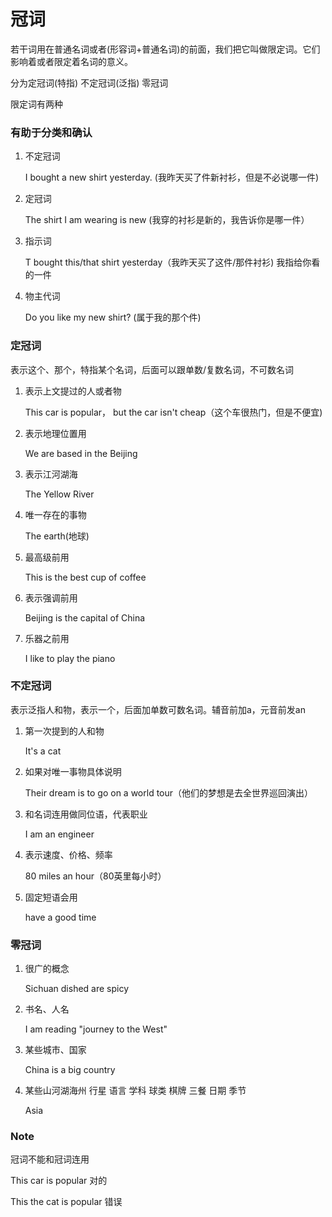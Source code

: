 # 冠词

若干词用在普通名词或者(形容词+普通名词)的前面，我们把它叫做限定词。它们影响着或者限定着名词的意义。

分为定冠词(特指)  不定冠词(泛指)  零冠词

限定词有两种

### 有助于分类和确认

1. 不定冠词

   I bought a new shirt yesterday. (我昨天买了件新衬衫，但是不必说哪一件)

2. 定冠词

   The shirt I am wearing is new (我穿的衬衫是新的，我告诉你是哪一件）

3. 指示词

   T bought this/that shirt yesterday（我昨天买了这件/那件衬衫) 我指给你看的一件

4. 物主代词

   Do you like my new shirt? (属于我的那个件)

### 定冠词

表示这个、那个，特指某个名词，后面可以跟单数/复数名词，不可数名词

1. 表示上文提过的人或者物

   This car is popular， but the car isn't cheap（这个车很热门，但是不便宜)

2. 表示地理位置用

   We are based in the Beijing

3. 表示江河湖海

   The Yellow River

4. 唯一存在的事物

   The earth(地球)

5. 最高级前用

   This is the best cup of coffee

6. 表示强调前用

   Beijing is the capital of China

7. 乐器之前用

   I like to play the piano

### 不定冠词

表示泛指人和物，表示一个，后面加单数可数名词。辅音前加a，元音前发an

1. 第一次提到的人和物

   It's a cat

2. 如果对唯一事物具体说明

   Their dream is to go on a world tour（他们的梦想是去全世界巡回演出）

3. 和名词连用做同位语，代表职业

   I am an engineer

4. 表示速度、价格、频率

   80 miles an hour（80英里每小时）

5. 固定短语会用

   have a good time

### 零冠词

1. 很广的概念

   Sichuan dished are spicy

2. 书名、人名

   I am reading "journey to the West"

3. 某些城市、国家

   China is a big country

4. 某些山河湖海州 行星 语言 学科 球类 棋牌 三餐 日期 季节

   Asia 

### Note

冠词不能和冠词连用

This car is popular 对的

This the cat is popular 错误

